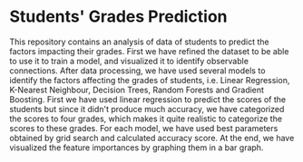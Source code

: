 # Students' Grades Prediction

This repository contains an analysis of data of students to predict the factors impacting their grades. First we have refined the dataset to be able to use it to train a model, and visualized it to identify observable connections. After data processing, we have used several models to identify the factors affecting the grades of students, i.e. Linear Regression, K-Nearest Neighbour, Decision Trees, Random Forests and Gradient Boosting. First we have used linear regression to predict the scores of the students but since it didn't produce much accuracy, we have categorized the scores to four grades, which makes it quite realistic to categorize the scores to these grades. For each model, we have used best parameters obtained by grid search and calculated accuracy score. At the end, we have visualized the feature importances by graphing them in a bar graph.
